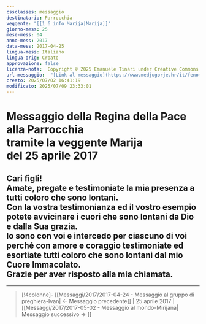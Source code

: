 ```yaml
---
cssclasses: messaggio
destinatario: Parrocchia
veggente: "[[1 6 info Marija|Marija]]"
giorno-mess: 25
mese-mess: 04
anno-mess: 2017
data-mess: 2017-04-25
lingua-mess: Italiano
lingua-orig: Croato
approvazione: false
licenza-nota:  Copyright © 2025 Emanuele Tinari under Creative Commons BY-NC-SA 4.0 https://creativecommons.org/licenses/by-nc-sa/4.0/
url-messaggio:  "[Link al messaggio](https://www.medjugorje.hr/it/fenomeno-di-medjugorje/messaggi-della-madonna/?datum=2017-4-25)"
creato: 2025/07/02 16:41:19
modificato: 2025/07/09 23:33:01
---
```


# Messaggio della Regina della Pace<br>alla Parrocchia<br>tramite la veggente Marija<br>del 25 aprile 2017

## Cari figli!<br>Amate, pregate e testimoniate la mia presenza a tutti coloro che sono lontani.<br>Con la vostra testimonianza ed il vostro esempio potete avvicinare i cuori che sono lontani da Dio e dalla Sua grazia.<br>Io sono con voi e intercedo per ciascuno di voi perché con amore e coraggio testimoniate ed esortiate tutti coloro che sono lontani dal mio Cuore Immacolato.<br>Grazie per aver risposto alla mia chiamata.

***

> [!4colonne]- [[Messaggi/2017/2017-04-24 - Messaggio al gruppo di preghiera-Ivan| ← Messaggio precedente]] | 25 aprile 2017 | [[Messaggi/2017/2017-05-02 - Messaggio al mondo-Mirijana| Messaggio successivo → ]]